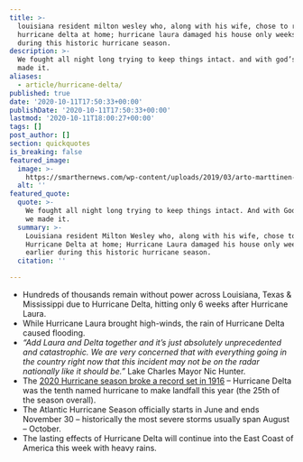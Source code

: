 ```yaml
---
title: >-
  louisiana resident milton wesley who, along with his wife, chose to ride out
  hurricane delta at home; hurricane laura damaged his house only weeks earlier
  during this historic hurricane season.
description: >-
  We fought all night long trying to keep things intact. and with god’s help we
  made it.
aliases:
  - article/hurricane-delta/
published: true
date: '2020-10-11T17:50:33+00:00'
publishDate: '2020-10-11T17:50:33+00:00'
lastmod: '2020-10-11T18:00:27+00:00'
tags: []
post_author: []
section: quickquotes
is_breaking: false
featured_image:
  image: >-
    https://smarthernews.com/wp-content/uploads/2019/03/arto-marttinen-145984-unsplash-min-scaled.jpg
  alt: ''
featured_quote:
  quote: >-
    We fought all night long trying to keep things intact. And with God’s help
    we made it.
  summary: >-
    Louisiana resident Milton Wesley who, along with his wife, chose to ride out
    Hurricane Delta at home; Hurricane Laura damaged his house only weeks
    earlier during this historic hurricane season.
  citation: ''

---
```

*   Hundreds of thousands remain without power across Louisiana, Texas & Mississippi due to Hurricane Delta, hitting only 6 weeks after Hurricane Laura.
*   While Hurricane Laura brought high-winds, the rain of Hurricane Delta caused flooding.
*   _“Add Laura and Delta together and it’s just absolutely unprecedented and catastrophic. We are very concerned that with everything going in the country right now that this incident may not be on the radar nationally like it should be.”_ Lake Charles Mayor Nic Hunter.
*   The [2020 Hurricane season broke a record set in 1916](\"https://abc7ny.com/weather/2020-hurricane-season-breaks-1916-record/6919871/\") – Hurricane Delta was the tenth named hurricane to make landfall this year (the 25th of the season overall).
*   The Atlantic Hurricane Season officially starts in June and ends November 30 – historically the most severe storms usually span August – October.
*   The lasting effects of Hurricane Delta will continue into the East Coast of America this week with heavy rains.
